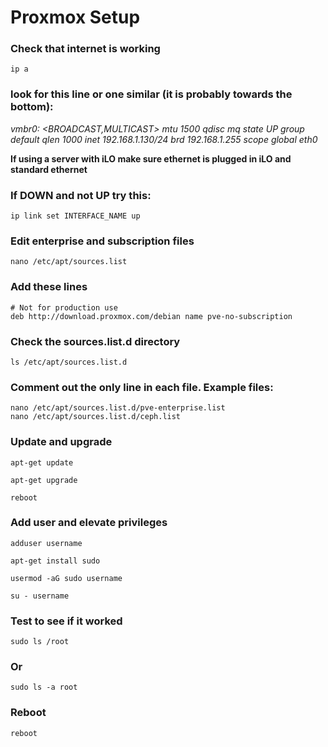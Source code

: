 # Proxmox Setup

### Check that internet is working
```
ip a
```

### look for this line or one similar (it is probably towards the bottom):
*vmbr0: <BROADCAST,MULTICAST> mtu 1500 qdisc mq state UP group default qlen 1000*
 *inet 192.168.1.130/24 brd 192.168.1.255 scope global eth0*

 **If using a server with iLO make sure ethernet is plugged in iLO and standard ethernet**

### If DOWN and not UP try this:
```
ip link set INTERFACE_NAME up
```
### Edit enterprise and subscription files
```
nano /etc/apt/sources.list
```
### Add these lines
```
# Not for production use
deb http://download.proxmox.com/debian name pve-no-subscription
```
### Check the sources.list.d directory
```
ls /etc/apt/sources.list.d
```
### Comment out the only line in each file. Example files: 
```
nano /etc/apt/sources.list.d/pve-enterprise.list
nano /etc/apt/sources.list.d/ceph.list
```
### Update and upgrade
```
apt-get update
```

```
apt-get upgrade
```

```
reboot
```
### Add user and elevate privileges
```
adduser username
```

```
apt-get install sudo
```

```
usermod -aG sudo username
```

```
su - username
```
### Test to see if it worked
```
sudo ls /root
```
### Or
```
sudo ls -a root
```
### Reboot
```
reboot
```
